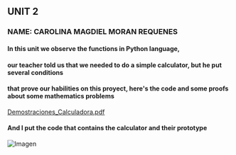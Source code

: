 ## UNIT 2
### NAME: CAROLINA MAGDIEL MORAN REQUENES
#### In this unit we observe the functions in Python language,
#### our teacher told us that we needed to do a simple calculator, but he put several conditions
#### that prove our habilities on this proyect, here's the code and some proofs about some mathematics problems

[Demostraciones_Calculadora.pdf](https://github.com/UP210042/UP210042_DSA/files/10949842/Demostraciones_Calculadora.pdf)


#### And I put the code that contains the calculator and their prototype

![Imagen](https://i.pinimg.com/originals/ef/9d/c5/ef9dc52f0fb1bd0fcc860d00e4c843f8.jpg)
